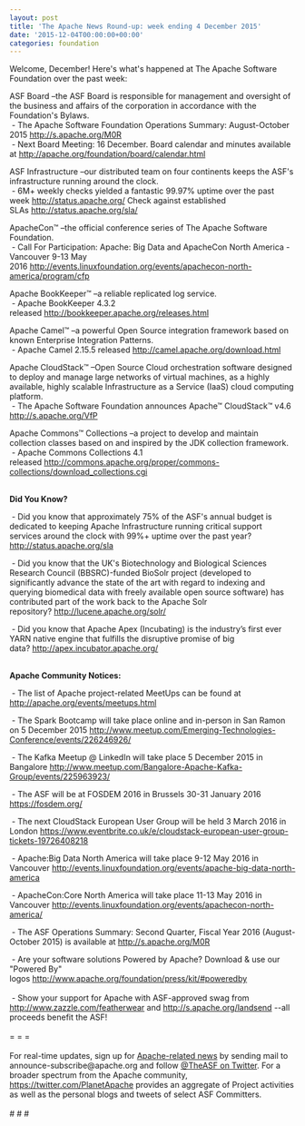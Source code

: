 ```yaml
---
layout: post
title: 'The Apache News Round-up: week ending 4 December 2015'
date: '2015-12-04T00:00:00+00:00'
categories: foundation
---
```

<p>Welcome, December! Here's what's happened at The Apache Software Foundation over the past week:</p> 
  <p>ASF Board –the ASF Board is responsible for management and oversight of the business and affairs of the corporation in accordance with the Foundation's Bylaws.<br />&nbsp;-&nbsp;The Apache Software Foundation Operations Summary: August-October 2015 <a href="http://s.apache.org/M0R%20">http://s.apache.org/M0R</a> <br />&nbsp;- Next Board Meeting: 16 December. Board calendar and minutes available at&nbsp;<a href="http://apache.org/foundation/board/calendar.html">http://apache.org/foundation/board/calendar.html</a></p> 
  <div> 
    <p>ASF Infrastructure –our distributed team on four continents keeps the ASF's infrastructure running around the clock.<br />&nbsp;- 6M+ weekly checks yielded a fantastic 99.97% uptime over the past week <a href="http://status.apache.org/">http://status.apache.org/</a>&nbsp;Check against established SLAs&nbsp;<a href="http://status.apache.org/sla/">http://status.apache.org/sla/</a></p> 
    <p>ApacheCon™ –the official conference series of The Apache Software Foundation.<br />&nbsp;- Call For Participation: Apache: Big Data and ApacheCon North America - Vancouver 9-13 May 2016&nbsp;<a href="http://events.linuxfoundation.org/events/apachecon-north-america/program/cfp">http://events.linuxfoundation.org/events/apachecon-north-america/program/cfp</a></p> 
    <p>Apache BookKeeper™ –a reliable replicated log service.<br />&nbsp;- Apache BookKeeper 4.3.2 released&nbsp;<a href="http://bookkeeper.apache.org/releases.html">http://bookkeeper.apache.org/releases.html</a></p> 
    <p>Apache Camel™ –a powerful Open Source integration framework based on known Enterprise Integration Patterns.<br />&nbsp;- Apache Camel 2.15.5 released&nbsp;<a href="http://camel.apache.org/download.html">http://camel.apache.org/download.html</a></p> 
    <p>Apache CloudStack™ –Open Source Cloud orchestration software designed to deploy and manage large networks of virtual machines, as a highly available, highly scalable Infrastructure as a Service (IaaS) cloud computing platform.<br />&nbsp;- The Apache Software Foundation announces Apache™ CloudStack™ v4.6 <a href="http://s.apache.org/VfP">http://s.apache.org/VfP</a> </p> 
    <p>Apache Commons™ Collections –a project to develop and maintain collection classes based on and inspired by the JDK collection framework.<br />&nbsp;- Apache Commons Collections 4.1 released&nbsp;<a href="http://commons.apache.org/proper/commons-collections/download_collections.cgi">http://commons.apache.org/proper/commons-collections/download_collections.cgi</a><br /><br /></p> 
    <p><strong>Did You Know?</strong></p> 
  </div> 
  <div> 
    <p>&nbsp;- Did you know that approximately 75% of the ASF's annual budget&nbsp;is dedicated to keeping Apache Infrastructure running critical support services around the clock with 99%+ uptime over the past year? <a href="http://status.apache.org/sla">http://status.apache.org/sla</a></p> 
    <p>&nbsp;- Did you know that the UK's Biotechnology and Biological Sciences Research Council (BBSRC)-funded BioSolr project (developed to significantly advance the state of the art with regard to indexing and querying biomedical data with freely available open source software) has contributed part of the work back to the Apache Solr repository?&nbsp;<a href="http://lucene.apache.org/solr/">http://lucene.apache.org/solr/</a></p> 
  </div> 
  <div> 
    <p>&nbsp;- Did you know that Apache Apex (Incubating) is the industry’s first ever YARN native engine that fulfills the disruptive promise of big data?&nbsp;<a href="http://apex.incubator.apache.org/">http://apex.incubator.apache.org/</a></p> 
  </div> 
  <div> 
    <p><strong><br />Apache Community Notices:</strong></p> 
    <p><strong></strong>&nbsp;- The list of Apache project-related MeetUps can be found at <a href="http://apache.org/events/meetups.html">http://apache.org/events/meetups.html</a></p> 
  </div> 
  <p>&nbsp;- The Spark Bootcamp will take place online and in-person in San Ramon on 5 December 2015&nbsp;<a href="http://www.meetup.com/Emerging-Technologies-Conference/events/226246926/">http://www.meetup.com/Emerging-Technologies-Conference/events/226246926/</a></p> 
  <p>&nbsp;- The Kafka Meetup @ LinkedIn will take place 5 December 2015 in Bangalore&nbsp;<a href="http://www.meetup.com/Bangalore-Apache-Kafka-Group/events/225963923/">http://www.meetup.com/Bangalore-Apache-Kafka-Group/events/225963923/</a></p> 
  <p>&nbsp;- The ASF will be at FOSDEM 2016 in Brussels 30-31 January 2016 <a href="https://fosdem.org/">https://fosdem.org/</a></p> 
  <p>&nbsp;- The next CloudStack European User Group will be held 3 March 2016 in London&nbsp;<a href="https://www.eventbrite.co.uk/e/cloudstack-european-user-group-tickets-19726408218">https://www.eventbrite.co.uk/e/cloudstack-european-user-group-tickets-19726408218</a></p> 
  <p>&nbsp;- Apache:Big Data North America will take place 9-12 May 2016 in Vancouver&nbsp;<a href="http://events.linuxfoundation.org/events/apache-big-data-north-america">http://events.linuxfoundation.org/events/apache-big-data-north-america</a></p> 
  <p>&nbsp;- ApacheCon:Core North America will take place 11-13 May 2016 in Vancouver&nbsp;<a href="http://events.linuxfoundation.org/events/apachecon-north-america/">http://events.linuxfoundation.org/events/apachecon-north-america/</a></p> 
  <div> 
    <p>&nbsp;- The ASF Operations Summary: Second Quarter, Fiscal Year 2016 (August-October 2015) is available at <a href="http://s.apache.org/M0R">http://s.apache.org/M0R</a></p> 
  </div> 
  <div>&nbsp;- Are your software solutions Powered by Apache? Download &amp; use our &quot;Powered By&quot; logos&nbsp;<a href="http://www.apache.org/foundation/press/kit/#poweredby">http://www.apache.org/foundation/press/kit/#poweredby</a></div> 
  <div><br /></div> 
  <div>&nbsp;- Show your support for Apache with ASF-approved swag from <a href="http://www.zazzle.com/featherwear">http://www.zazzle.com/featherwear</a> and&nbsp;<a href="http://s.apache.org/landsend">http://s.apache.org/landsend</a> --all proceeds benefit the ASF!&nbsp;</div> 
  <div><br /></div> 
  <div>= = =</div> 
  <div><br /></div> 
  <div>For real-time updates, sign up for <a href="http://apache.org/foundation/mailinglists.html#foundation-announce">Apache-related news</a> by sending mail to announce-subscribe@apache.org and follow <a href="https://twitter.com/TheASF">@TheASF on Twitter</a>. For a broader spectrum from the Apache community, <a href="http://s.apache.org/landsend">https://twitter.com/PlanetApache</a> provides an aggregate of Project activities as well as the personal blogs and tweets of select ASF Committers.</div> 
  <div><br /></div> 
  <div># # #</div>

